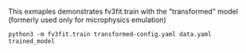This exmaples demonstrates fv3fit.train with the "transformed" model (formerly
used only for microphysics emulation)

    python3 -m fv3fit.train transformed-config.yaml data.yaml trained_model
